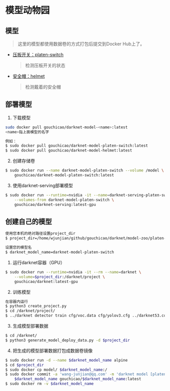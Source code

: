 # 模型动物园

## 模型
> 这里的模型都使用数据卷的方式打包后提交到Docker Hub上了。
* [压板开关：platen-switch](platen-switch/)
    > 检测压板开关的状态
* [安全帽：helmet](helmet/)
    > 检测戴着的安全帽

## 部署模型
1. 下载模型

```bash
sudo docker pull gouchicao/darknet-model-<name>:latest
<name>指上面模型的名字

例如：
$ sudo docker pull gouchicao/darknet-model-platen-switch:latest
$ sudo docker pull gouchicao/darknet-model-helmet:latest
```

2. 创建存储卷
```bash
$ sudo docker run --name darknet-model-platen-switch --volume /model \
    gouchicao/darknet-model-platen-switch:latest
```

3. 使用darknet-serving部署模型
```bash
$ sudo docker run --runtime=nvidia -it --name=darknet-serving-platen-switch -p 7713:7713 \
    --volumes-from darknet-model-platen-switch \
    gouchicao/darknet-serving:latest-gpu
```

## 创建自己的模型
```bash
使用您本机的绝对路径设置project_dir
$ project_dir=/home/wjunjian/github/gouchicao/darknet/model-zoo/platen-switch

设置您的模型名
$ darknet_model_name=darknet-model-platen-switch
```

1. 运行darknet容器（GPU）
```bash
$ sudo docker run --runtime=nvidia -it --rm --name=darknet \
    --volume=$project_dir:/darknet/project \
    gouchicao/darknet:latest-gpu
```

2. 训练模型
```bash
在容器内运行
$ python3 create_project.py
$ cd /darknet/project/
$ ../darknet detector train cfg/voc.data cfg/yolov3.cfg ../darknet53.conv.74
```

3. 生成模型部署数据
```bash
$ cd /darknet/
$ python3 generate_model_deploy_data.py -d $project_dir
```

4. 把生成的模型部署数据打包成数据卷镜像
```bash
$ sudo docker run -d --name $darknet_model_name alpine
$ cd $project_dir
$ sudo docker cp model/ $darknet_model_name:/
$ sudo docker commit -a 'wang-junjian@qq.com' -m 'darknet model [platen-switch recognition]' \
    $darknet_model_name gouchicao/$darknet_model_name:latest
$ sudo docker rm -v $darknet_model_name
```

